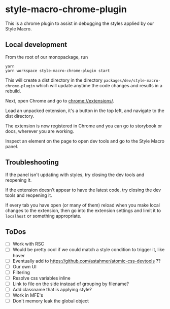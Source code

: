 # style-macro-chrome-plugin

This is a chrome plugin to assist in debugging the styles applied by our Style Macro.

## Local development

From the root of our monopackage, run

```
yarn
yarn workspace style-macro-chrome-plugin start
```

This will create a dist directory in the directory `packages/dev/style-macro-chrome-plugin` which will update anytime the code changes and results in a rebuild.

Next, open Chrome and go to [chrome://extensions/](chrome://extensions/).

Load an unpacked extension, it's a button in the top left, and navigate to the dist directory.

The extension is now registered in Chrome and you can go to storybook or docs, wherever you are working.

Inspect an element on the page to open dev tools and go to the Style Macro panel.

## Troubleshooting

If the panel isn't updating with styles, try closing the dev tools and reopening it.

If the extension doesn't appear to have the latest code, try closing the dev tools and reopening it.

If every tab you have open (or many of them) reload when you make local changes to the extension, then go into the extension settings and limit it to `localhost` or something appropriate.

## ToDos

- [ ] Work with RSC
- [ ] Would be pretty cool if we could match a style condition to trigger it, like hover
- [ ] Eventually add to https://github.com/astahmer/atomic-css-devtools ??
- [ ] Our own UI
- [ ] Filtering
- [ ] Resolve css variables inline
- [ ] Link to file on the side instead of grouping by filename?
- [ ] Add classname that is applying style?
- [ ] Work in MFE's
- [ ] Don't memory leak the global object
